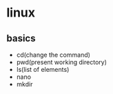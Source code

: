 # linux 
## basics
- cd(change the command)
- pwd(present working directory)
- ls(list of elements)
- nano
- mkdir
